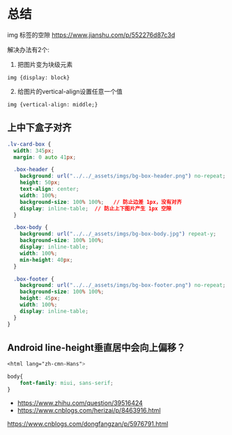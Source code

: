 # 总结

img 标签的空隙  https://www.jianshu.com/p/552276d87c3d

解决办法有2个:

1. 把图片变为块级元素

```
img {display: block}
```

2. 给图片的vertical-align设置任意一个值

```
img {vertical-align: middle;}
```

## 上中下盒子对齐

```css
.lv-card-box {
  width: 345px;
  margin: 0 auto 41px;

  .box-header {
    background: url("../../_assets/imgs/bg-box-header.png") no-repeat;
    height: 50px;
    text-align: center;
    width: 100%;
    background-size: 100% 100%;   // 防止边差 1px，没有对齐
    display: inline-table;  // 防止上下图片产生 1px 空隙
  }

  .box-body {
    background: url("../../_assets/imgs/bg-box-body.jpg") repeat-y;
    background-size: 100% 100%;
    display: inline-table;
    width: 100%;
    min-height: 40px;
  }

  .box-footer {
    background: url("../../_assets/imgs/bg-box-footer.png") no-repeat;
    background-size: 100% 100%;
    height: 45px;
    width: 100%;
    display: inline-table;
  }
}
```

## Android line-height垂直居中会向上偏移？

```css
<html lang="zh-cmn-Hans">

body{
    font-family: miui, sans-serif;
}
```

- https://www.zhihu.com/question/39516424
- https://www.cnblogs.com/herizai/p/8463916.html



https://www.cnblogs.com/dongfangzan/p/5976791.html